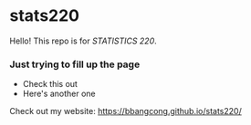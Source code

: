 # stats220

Hello! This repo is for *STATISTICS 220*.

### Just trying to fill up the page
 - Check this out
 - Here's another one



Check out my website: https://bbangcong.github.io/stats220/
